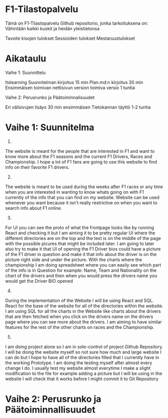 # F1-Tilastopalvelu
Tämä on F1-Tilastopalvelu Github repositorio, jonka tarkoituksena on:
Vähintään
kaikki kuskit ja heidän yleistietonsa

Tavoite
kisojen tulokset
Sessioiden tulokset
Mestaruustulokset

# Aikataulu
Vaihe 1: Suunnittelu

Itslearning Suunnitelman kirjoitus 15 min
Plan.md:n kirjoitus 30 min
Ensimmäisen toimivan nettisivun version toimiva versio 1 tuntia

Vaihe 2: Perusrunko ja Päätoiminnalisuudet

Eri välisivujen lisäys 30 min
ensimmäisen Tietokannan täyttö 1-2 tuntia

# Vaihe 1: Suunnitelma

1.
The website is meant for the people that are interested in F1 and want to know more about the F1 seasons and the current F1 Drivers, Races and Championship. I hope a lot of F1 fans are going to use this website to find info on their favorite F1 drivers.

2.
The website is meant to be used during the weeks after F1 races or any time when you are interested in wanting to know whats going on with F1 currently of the info that you can find on my website. Website can be used whenever you want because it isn't really restrictive on when you want to search info about F1 online.

3.
For UI you can see the proto of what the frontpage looks like by running React and checking it but I am aiming it to be pretty regular UI where the different directories are on the top and the text is on the middle of the page with the possible picures that might be included later. I am going to later also try to make it that UI of opening the F1 Driver bios could have a picture of the F1 driver in question and make it that info about the driver is on the picture right side and under the picture. With the charts where the championship I am doing spreadsheet where you can easily see which part of the info is in Question for example: Name, Team and Nationality on the chart of the drivers and then when you would press the drivers name you would get the Driver BIO opened

4.
During the implementation of the Website I will be using React and SQL. React for the base of the website for all of the directories within the website. I am using SQL for all the charts in the Website like charts about the drivers that are then fetched when you click on the drivers name on the drivers page where you can see more about the drivers. I am aiming to have similar features for the rest of the other charts on races and the Championship.

5.
I am doing project alone so I am in sole-control of project Github Repository. I will be doing the website myself so not sure how much and large website I can do but I hope to have all of the directories filled that I currently have in the working Prototype.
I am doing the testing myself after almost every change I do. I usually test my website almost everytime I make a slight modification to the file for example adding a picture but I will be using in the website I will check that it works before I might commit it to Git Repository

# Vaihe 2: Perusrunko ja Päätoiminnallisuudet
